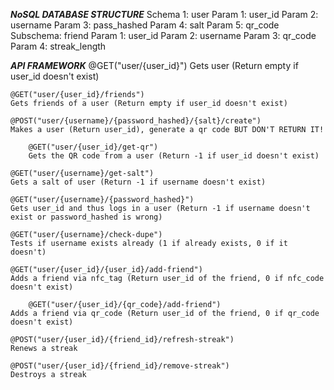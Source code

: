 *****NoSQL DATABASE STRUCTURE*****
Schema 1: user
	Param 1: user_id
	Param 2: username
	Param 3: pass_hashed
	Param 4: salt
	Param 5: qr_code
  Subschema: friend
    Param 1: user_id
    Param 2: username
    Param 3: qr_code
    Param 4: streak_length

*****API FRAMEWORK*****
		@GET("user/{user_id}")
    Gets user (Return empty if user_id doesn't exist)

    @GET("user/{user_id}/friends")
    Gets friends of a user (Return empty if user_id doesn't exist)

    @POST("user/{username}/{password_hashed}/{salt}/create")
    Makes a user (Return user_id), generate a qr code BUT DON'T RETURN IT!

		@GET("user/{user_id}/get-qr")
		Gets the QR code from a user (Return -1 if user_id doesn't exist)

    @GET("user/{username}/get-salt")
    Gets a salt of user (Return -1 if username doesn't exist)

    @GET("user/{username}/{password_hashed}")
    Gets user_id and thus logs in a user (Return -1 if username doesn't exist or password_hashed is wrong)

    @GET("user/{username}/check-dupe")
    Tests if username exists already (1 if already exists, 0 if it doesn't)

    @GET("user/{user_id}/{user_id}/add-friend")
    Adds a friend via nfc_tag (Return user_id of the friend, 0 if nfc_code doesn't exist)

		@GET("user/{user_id}/{qr_code}/add-friend")
    Adds a friend via qr_code (Return user_id of the friend, 0 if qr_code doesn't exist)

    @POST("user/{user_id}/{friend_id}/refresh-streak")
    Renews a streak

    @POST("user/{user_id}/{friend_id}/remove-streak")
    Destroys a streak
